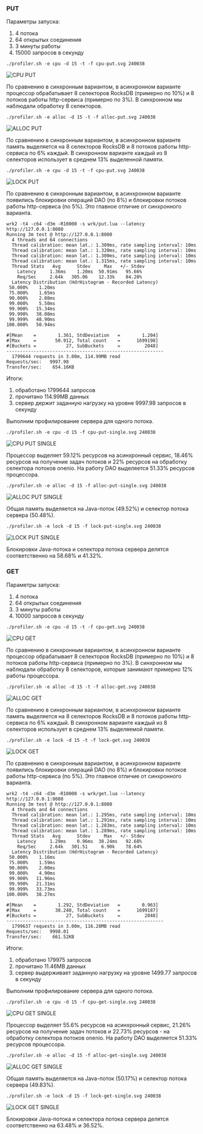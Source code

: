 ### PUT

Параметры запуска:
<ol>
<li>4 потока</li>
<li>64 открытых соединения</li>
<li>3 минуты работы</li>
<li>15000 запросов в секунду</li>
</ol>

```
./profiler.sh -e cpu -d 15 -t -f cpu-put.svg 240038
```
![CPU PUT](/async/cpu-put.svg)

По сравнению в синхронным вариантом, в асинхронном варианте процессор обрабатывает 8 селекторов RocksDB (примерно по 10%) и 8 потоков работы http-сервиса (примерно по 3%). В синхронном мы наблюдали обработку 8 селекторов. 

```
./profiler.sh -e alloc -d 15 -t -f alloc-put.svg 240038
```
![ALLOC PUT](/async/alloc-put.svg)

По сравнению в синхронным вариантом, в асинхронном варианте память выделяется на 8 селекторов RocksDB и 8 потоков работы http-сервиса по 6% каждый. В синхронном варианте каждый из 8 селекторов использует в среднем 13% выделенной памяти.

```
./profiler.sh -e cpu -d 15 -t -f cpu-put.svg 240038
```
![LOCK PUT](/async/lock-put.svg)

По сравнению в синхронным вариантом, в асинхронном варианте появились блокировки операций DAO (по 8%) и блокировки потоков работы http-сервиса (по 5%). Это главное отличие от синхронного варианта.

```
wrk2 -t4 -c64 -d3m -R10000 -s wrk/put.lua --latency http://127.0.0.1:8080
Running 3m test @ http://127.0.0.1:8080
  4 threads and 64 connections
  Thread calibration: mean lat.: 1.309ms, rate sampling interval: 10ms
  Thread calibration: mean lat.: 1.320ms, rate sampling interval: 10ms
  Thread calibration: mean lat.: 1.300ms, rate sampling interval: 10ms
  Thread calibration: mean lat.: 1.315ms, rate sampling interval: 10ms
  Thread Stats   Avg      Stdev     Max   +/- Stdev
    Latency     1.36ms    1.20ms  50.91ms   95.66%
    Req/Sec     2.64k   305.06    12.33k    84.20%
  Latency Distribution (HdrHistogram - Recorded Latency)
 50.000%    1.20ms
 75.000%    1.65ms
 90.000%    2.08ms
 99.000%    5.50ms
 99.900%   15.34ms
 99.990%   38.08ms
 99.999%   48.90ms
100.000%   50.94ms

#[Mean    =        1.361, StdDeviation   =        1.204]
#[Max     =       50.912, Total count    =      1699198]
#[Buckets =           27, SubBuckets     =         2048]
----------------------------------------------------------
  1799644 requests in 3.00m, 114.99MB read
Requests/sec:   9997.98
Transfer/sec:    654.16KB
```

Итоги:
<ol>
<li>обработано 1799644 запросов</li>
<li>прочитано 114.99MB данных</li>
<li>сервер держит заданную нагрузку на уровне 9997.98 запросов в секунду</li>
</ol>

Выполним профилирование сервера для одного потока.

```
./profiler.sh -e cpu -d 15 -f cpu-put-single.svg 240038
```
![CPU PUT SINGLE](/async/cpu-put-single.svg)

Процессор выделяет 59.12% ресурсов на асинхронный сервис, 18.46% ресурсов на получение задач потоков и 22% ресурсов на обработку селектора потоков onenio. На работу DAO выделяется 51.33% ресурсов процессора.  

```
./profiler.sh -e alloc -d 15 -f alloc-put-single.svg 240038
```
![ALLOC PUT SINGLE](/async/alloc-put-single.svg)

Общая память выделяется на Java-поток (49.52%) и селектор потока сервера (50.48%).

```
./profiler.sh -e lock -d 15 -f lock-put-single.svg 240038
```
![LOCK PUT SINGLE](/async/lock-put-single.svg)

Блокировки Java-потока и селектора потока сервера делятся соответственно на 58.68% и 41.32%.

### GET

Параметры запуска:
<ol>
<li>4 потока</li>
<li>64 открытых соединения</li>
<li>3 минуты работы</li>
<li>10000 запросов в секунду</li>
</ol>


```
./profiler.sh -e cpu -d 15 -t -f cpu-get.svg 240038
```
![CPU GET](/async/cpu-get.svg)

По сравнению в синхронным вариантом, в асинхронном варианте процессор обрабатывает 8 селекторов RocksDB (примерно по 10%) и 8 потоков работы http-сервиса (примерно по 3%). В синхронном мы наблюдали обработку 8 селекторов, которые занимают примерно 12% работы процессора.


```
./profiler.sh -e alloc -d 15 -t -f alloc-get.svg 240038
```
![ALLOC GET](/async/alloc-get.svg)

По сравнению в синхронным вариантом, в асинхронном варианте память выделяется на 8 селекторов RocksDB и 8 потоков работы http-сервиса по 6% каждый. В синхронном варианте каждый из 8 селекторов использует в среднем 13% выделяемой памяти.


```
./profiler.sh -e lock -d 15 -t -f lock-get.svg 240038
```
![LOCK GET](/async/lock-get.svg)

По сравнению в синхронным вариантом, в асинхронном варианте появились блокировки операций DAO (по 8%) и блокировки потоков работы http-сервиса (по 5%). Это главное отличие от синхронного варианта.

```
wrk2 -t4 -c64 -d3m -R10000 -s wrk/get.lua --latency http://127.0.0.1:8080
Running 3m test @ http://127.0.0.1:8080
  4 threads and 64 connections
  Thread calibration: mean lat.: 1.295ms, rate sampling interval: 10ms
  Thread calibration: mean lat.: 1.291ms, rate sampling interval: 10ms
  Thread calibration: mean lat.: 1.283ms, rate sampling interval: 10ms
  Thread calibration: mean lat.: 1.289ms, rate sampling interval: 10ms
  Thread Stats   Avg      Stdev     Max   +/- Stdev
    Latency     1.29ms    0.96ms  38.24ms   92.68%
    Req/Sec     2.64k   301.51     6.90k    78.64%
  Latency Distribution (HdrHistogram - Recorded Latency)
 50.000%    1.16ms
 75.000%    1.59ms
 90.000%    2.00ms
 99.000%    4.90ms
 99.900%   11.96ms
 99.990%   21.31ms
 99.999%   33.73ms
100.000%   38.27ms

#[Mean    =        1.292, StdDeviation   =        0.963]
#[Max     =       38.240, Total count    =      1699187]
#[Buckets =           27, SubBuckets     =         2048]
----------------------------------------------------------
  1799637 requests in 3.00m, 116.28MB read
Requests/sec:   9998.01
Transfer/sec:    661.52KB
```

Итоги:
<ol>
<li>обработано 179975 запросов</li>
<li>прочитано 11.46MB данных</li>
<li>сервер выдерживает заданную нагрузку на уровне 1499.77 запросов в секунду</li>
</ol>

Выполним профилирование сервера для одного потока.


```
./profiler.sh -e cpu -d 15 -f cpu-get-single.svg 240038
```
![CPU GET SINGLE](/async/cpu-get-single.svg)

Процессор выделяет 55.6% ресурсов на асинхронный сервис, 21.26% ресурсов на получение задач потоков и 22.73% ресурсов - на обработку селектора потоков onenio. На работу DAO выделяется 51.33% ресурсов процессора.

```
./profiler.sh -e alloc -d 15 -f alloc-get-single.svg 240038
```
![ALLOC GET SINGLE](/async/alloc-get-single.svg)

Общая память выделяется на Java-поток (50.17%) и селектор потока сервера (49.83%).

```
./profiler.sh -e lock -d 15 -f lock-get-single.svg 240038
```
![LOCK GET SINGLE](/async/lock-get-single.svg)

Блокировки Java-потока и селектора потока сервера делятся соответственно на 63.48% и 36.52%.